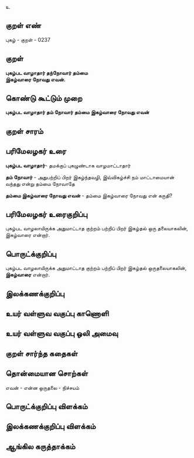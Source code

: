 உ

## குறள் எண் 

புகழ்  - குறள் - 0237  

## குறள் 

**புகழ்பட வாழாதார் தந்நோவார் தம்மை  
இகழ்வாரை நோவது எவன்.** 

## கொண்டு கூட்டும் முறை

**புகழ்பட வாழாதார் தம் நோவார் தம்மை இகழ்வாரை நோவது எவன்**

## குறள் சாரம் 


## பரிமேலழகர் உரை

**புகழ்பட வாழாதார்**- தமக்குப் புகழுண்டாக வாழமாட்டாதார்  

**தம் நோவார்** - அதுபற்றிப் பிறர் இகழ்ந்தவழி, இவ்விகழ்ச்சி நம் மாட்டாமையான் வந்தது என்று தம்மை நோவாதே  

**தம்மை இகழ்வாரை நோவது எவன்** - தம்மை இகழ்வாரை நோவது என் கருதி? 


## பரிமேலழகர் உரைகுறிப்பு   

புகழ்பட வாழலாயிருக்க அதுமாட்டாத குற்றம் பற்றிப் பிறர் இகழ்தல் ஒரு தலையாகலின், இகழ்வாரை என்றார்.   

## பொருட்க்குறிப்பு 

புகழ்பட வாழலாயிருக்க அதுமாட்டாத குற்றம் பற்றிப் பிறர் இகழ்தல் ஒருதலையாகலின்,  
**இகழ்வாரை** என்றார்.   

## இலக்கணக்குறிப்பு  


## உயர் வள்ளுவ வகுப்பு காணொளி


## உயர் வள்ளுவ வகுப்பு ஒலி அமைவு 

 
## குறள் சார்ந்த கதைகள் 


## தொன்மையான சொற்கள்  

எவன் - என்ன
ஒருதலை - நிச்சயம்  

## பொருட்க்குறிப்பு விளக்கம்


## இலக்கணக்குறிப்பு விளக்கம்


## ஆங்கில கருத்தாக்கம் 



